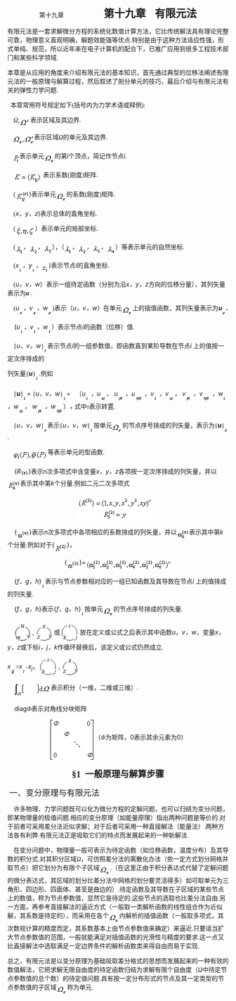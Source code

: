 <div class=Section1>
<p class=MsoNormal align=center style='margin-left:88.5pt;text-align:center;
text-indent:-88.5pt'><span lang=EN-US>第十九章<span style='font:7.0pt "Times New Roman"'>&nbsp;&nbsp;&nbsp;&nbsp;&nbsp;&nbsp;&nbsp;&nbsp;&nbsp;&nbsp;&nbsp;&nbsp;&nbsp;&nbsp;&nbsp;&nbsp;&nbsp;&nbsp;&nbsp;&nbsp;&nbsp;&nbsp;&nbsp;&nbsp;&nbsp;&nbsp;&nbsp;&nbsp;&nbsp;&nbsp;&nbsp;&nbsp;&nbsp;&nbsp;&nbsp;&nbsp;&nbsp;&nbsp;
</span></span><b><span lang=ZH-CN style='font-size:18.0pt;font-family:宋体_GB2312'>第十九章</span></b><b><span
lang=EN-US style='font-size:7.0pt'>&nbsp;&nbsp;&nbsp;&nbsp;&nbsp;&nbsp;&nbsp;&nbsp;
</span></b><b><span lang=ZH-CN style='font-size:18.0pt;font-family:宋体_GB2312'>有限元法</span></b></p>
<p class=MsoNormal><span lang=ZH-CN style='font-family:宋体_GB2312'>有限元法是一套求解微分方程的系统化数值计算方法，它比传统解法具有理论完整可靠，物理意义直观明确，解题效能强等优点</span><span
lang=EN-US style='font-family:宋体_GB2312'>.</span><span lang=ZH-CN
style='font-family:宋体_GB2312'>特别是由于这种方法适应性强，形式单纯、规范，所以近年来在电子计算机的配合下，已推广应用到很多工程技术部门和某些科学领域</span><span
lang=EN-US style='font-family:宋体_GB2312'>.</span></p>
<p class=MsoNormal><span lang=ZH-CN style='font-family:宋体_GB2312'>本章是从应用的角度来介绍有限元法的基本知识，首先通过典型的位移法阐述有限元法的一般原理与解算过程，然后叙述了剖分单元的技巧，最后介绍与有限元法有关的弹性力学问题</span><span
lang=EN-US style='font-family:宋体_GB2312'>.</span></p>
<p class=MsoNormal><span lang=EN-US style='font-family:宋体_GB2312'>&nbsp; </span><span
lang=ZH-CN style='font-family:宋体_GB2312'>本章常用符号规定如下</span><span lang=EN-US
style='font-family:宋体_GB2312'>(</span><span lang=ZH-CN style='font-family:宋体_GB2312'>括号内为力学术语或释例</span><span
lang=EN-US style='font-family:宋体_GB2312'>):</span></p>
<p class=MsoNormal><span lang=EN-US style='font-family:宋体_GB2312'>&nbsp;&nbsp;&nbsp;
</span><i><span lang=ZH-CN style='font-family:宋体_GB2312'>Ω</span></i><span
lang=EN-US>,<sub><img width=24 height=17
src="res/17e9d95da129bdd93c34fb6cc6aaaa52_5920_files/image002.gif" u1:shapes="_x0000_i1025"
align=absmiddle></sub></span><span lang=ZH-CN style='font-family:宋体_GB2312'>表示区域及其边界</span><span
lang=EN-US style='font-family:宋体_GB2312'>.</span></p>
<p class=MsoNormal><sub><span lang=EN-US style='font-family:宋体_GB2312'>&nbsp;&nbsp;&nbsp;
<img width=49 height=24 src="res/17e9d95da129bdd93c34fb6cc6aaaa52_5920_files/image004.gif"
u1:shapes="_x0000_i1026" align=absmiddle></span></sub><span lang=ZH-CN
style='font-family:宋体_GB2312'>表示区域</span><i><span lang=ZH-CN style='font-family:
宋体_GB2312'>Ω</span></i><span lang=ZH-CN style='font-family:宋体_GB2312'>的单元及其边界</span><span
lang=EN-US style='font-family:宋体_GB2312'>.</span></p>
<p class=MsoNormal><i><sub><span lang=EN-US style='font-family:宋体_GB2312'>&nbsp;&nbsp;&nbsp;
<img width=16 height=24 src="res/17e9d95da129bdd93c34fb6cc6aaaa52_5920_files/image006.gif"
u1:shapes="_x0000_i1027" align=absmiddle></span></sub></i><span lang=ZH-CN
style='font-family:宋体_GB2312'>表示单元</span><sub><span lang=EN-US
style='font-family:宋体_GB2312'><img width=24 height=24
src="res/17e9d95da129bdd93c34fb6cc6aaaa52_5920_files/image008.gif" u1:shapes="_x0000_i1028"
align=absmiddle></span></sub><span lang=ZH-CN style='font-family:宋体_GB2312'>的第</span><i><span
lang=EN-US>i</span></i><span lang=ZH-CN style='font-family:宋体_GB2312'>个顶点，简记作节点</span><i><span
lang=EN-US>i</span></i><span lang=EN-US style='font-family:宋体_GB2312'>.</span></p>
<p class=MsoNormal><span lang=EN-US style='font-family:宋体_GB2312'>&nbsp;&nbsp;&nbsp;
<b><i><sub><img width=64 height=25
src="res/17e9d95da129bdd93c34fb6cc6aaaa52_5920_files/image010.gif" u1:shapes="_x0000_i1036"
align=absmiddle></sub></i></b>&nbsp;</span><span lang=ZH-CN style='font-family:
宋体_GB2312'>表示系数</span><span lang=EN-US style='font-family:宋体_GB2312'>(</span><span
lang=ZH-CN style='font-family:宋体_GB2312'>刚度</span><span lang=EN-US
style='font-family:宋体_GB2312'>)</span><span lang=ZH-CN style='font-family:宋体_GB2312'>矩阵</span><span
lang=EN-US style='font-family:宋体_GB2312'>.</span></p>
<p class=MsoNormal><span lang=EN-US style='font-family:宋体_GB2312'>&nbsp;&nbsp;&nbsp;
(</span><sub><span lang=EN-US><img width=31 height=27
src="res/17e9d95da129bdd93c34fb6cc6aaaa52_5920_files/image012.gif" u1:shapes="_x0000_i1037"
align=absmiddle></span></sub><span lang=EN-US>)</span><span lang=ZH-CN
style='font-family:宋体_GB2312'>表示单元</span><sub><span lang=EN-US
style='font-family:宋体_GB2312'><img width=24 height=24
src="res/17e9d95da129bdd93c34fb6cc6aaaa52_5920_files/image013.gif" u1:shapes="_x0000_i1038"
align=absmiddle></span></sub><span lang=ZH-CN style='font-family:宋体_GB2312'>的系数</span><span
lang=EN-US style='font-family:宋体_GB2312'>(</span><span lang=ZH-CN
style='font-family:宋体_GB2312'>刚度</span><span lang=EN-US style='font-family:
宋体_GB2312'>)</span><span lang=ZH-CN style='font-family:宋体_GB2312'>矩阵</span><span
lang=EN-US style='font-family:宋体_GB2312'>.</span></p>
<p class=MsoNormal><span lang=EN-US style='font-family:宋体_GB2312'>&nbsp;&nbsp;&nbsp;
(</span><i><span lang=EN-US>x</span></i><i><span lang=ZH-CN style='font-family:
宋体_GB2312'>，</span><span lang=EN-US>y</span></i><i><span lang=ZH-CN
style='font-family:宋体_GB2312'>，</span><span lang=EN-US>z</span></i><span
lang=EN-US>)</span><span lang=ZH-CN style='font-family:宋体_GB2312'>表示总体的直角坐标</span><span
lang=EN-US style='font-family:宋体_GB2312'>.</span></p>
<p class=MsoNormal><span lang=EN-US style='font-family:宋体_GB2312'>&nbsp;&nbsp;&nbsp;
(<sub><img width=44 height=21 src="res/17e9d95da129bdd93c34fb6cc6aaaa52_5920_files/image015.gif"
u1:shapes="_x0000_i1039" align=absmiddle></sub></span><span lang=ZH-CN
style='font-family:宋体_GB2312'>）表示单元的局部坐标</span><span lang=EN-US
style='font-family:宋体_GB2312'>.</span></p>
<p class=MsoNormal><span lang=EN-US style='font-family:宋体_GB2312'>&nbsp;&nbsp;&nbsp;
(</span><i><sub><span lang=EN-US><img width=17 height=23
src="res/17e9d95da129bdd93c34fb6cc6aaaa52_5920_files/image017.gif" u1:shapes="_x0000_i1040"
align=absmiddle></span></sub></i><i><span lang=ZH-CN style='font-family:宋体_GB2312'>，</span><sub><span
lang=EN-US><img width=19 height=23
src="res/17e9d95da129bdd93c34fb6cc6aaaa52_5920_files/image019.gif" u1:shapes="_x0000_i1041"
align=absmiddle></span></sub></i><i><span lang=ZH-CN style='font-family:宋体_GB2312'>，</span><sub><span
lang=EN-US><img width=19 height=24
src="res/17e9d95da129bdd93c34fb6cc6aaaa52_5920_files/image021.gif" u1:shapes="_x0000_i1042"
align=absmiddle></span></sub></i><span lang=ZH-CN style='font-family:宋体_GB2312'>），（</span><i><sub><span
lang=EN-US><img width=17 height=23
src="res/17e9d95da129bdd93c34fb6cc6aaaa52_5920_files/image023.gif" u1:shapes="_x0000_i1043"
align=absmiddle></span></sub></i><i><span lang=ZH-CN style='font-family:宋体_GB2312'>，</span><sub><span
lang=EN-US><img width=19 height=23
src="res/17e9d95da129bdd93c34fb6cc6aaaa52_5920_files/image025.gif" u1:shapes="_x0000_i1044"
align=absmiddle></span></sub></i><i><span lang=ZH-CN style='font-family:宋体_GB2312'>，</span><sub><span
lang=EN-US><img width=19 height=24
src="res/17e9d95da129bdd93c34fb6cc6aaaa52_5920_files/image026.gif" u1:shapes="_x0000_i1045"
align=absmiddle></span></sub></i><i><span lang=ZH-CN style='font-family:宋体_GB2312'>，</span><sub><span
lang=EN-US><img width=19 height=23
src="res/17e9d95da129bdd93c34fb6cc6aaaa52_5920_files/image028.gif" u1:shapes="_x0000_i1046"
align=absmiddle></span></sub></i><span lang=ZH-CN style='font-family:宋体_GB2312'>）等表示单元的自然坐标</span><span
lang=EN-US style='font-family:宋体_GB2312'>.</span></p>
<p class=MsoNormal><i><span lang=EN-US style='font-family:宋体_GB2312'>&nbsp;&nbsp;&nbsp;
</span></i><span lang=EN-US style='font-family:宋体_GB2312'>(</span><i><span
lang=EN-US>x<sub><img width=8 height=24
src="res/17e9d95da129bdd93c34fb6cc6aaaa52_5920_files/image030.gif" u1:shapes="_x0000_i1047"
align=absmiddle></sub></span></i><i><span lang=ZH-CN style='font-family:宋体_GB2312'>，</span><span
lang=EN-US>y<sub><img width=8 height=24
src="res/17e9d95da129bdd93c34fb6cc6aaaa52_5920_files/image032.gif" u1:shapes="_x0000_i1048"
align=absmiddle></sub></span></i><i><span lang=ZH-CN style='font-family:宋体_GB2312'>，</span></i><sub><span
lang=EN-US><img width=16 height=24
src="res/17e9d95da129bdd93c34fb6cc6aaaa52_5920_files/image034.gif" u1:shapes="_x0000_i1049"
align=absmiddle></span></sub><span lang=EN-US>)</span><span lang=ZH-CN
style='font-family:宋体_GB2312'>表示节点</span><i><span lang=EN-US>i</span></i><span
lang=ZH-CN style='font-family:宋体_GB2312'>的直角坐标</span><span lang=EN-US
style='font-family:宋体_GB2312'>.</span></p>
<p class=MsoNormal><span lang=EN-US style='font-family:宋体_GB2312'>&nbsp;&nbsp;&nbsp;
(</span><i><span lang=EN-US>u</span></i><i><span lang=ZH-CN style='font-family:
宋体_GB2312'>，</span><span lang=EN-US>v</span></i><i><span lang=ZH-CN
style='font-family:宋体_GB2312'>，</span><span lang=EN-US>w</span></i><span
lang=ZH-CN style='font-family:宋体_GB2312'>）表示一组待定函数（分别为沿</span><i><span
lang=EN-US>x</span></i><i><span lang=ZH-CN style='font-family:宋体_GB2312'>，</span><span
lang=EN-US>y</span></i><i><span lang=ZH-CN style='font-family:宋体_GB2312'>，</span><span
lang=EN-US>z</span></i><span lang=ZH-CN style='font-family:宋体_GB2312'>方向的位移分量），其列矢量表示为</span><b><i><span
lang=EN-US style='font-family:宋体_GB2312'>u</span></i></b><span lang=EN-US
style='font-family:宋体_GB2312'> .</span></p>
<p class=MsoNormal><span lang=EN-US style='font-family:宋体_GB2312'>&nbsp;&nbsp;&nbsp;
(</span><i><span lang=EN-US>u<sub><img width=9 height=24
src="res/17e9d95da129bdd93c34fb6cc6aaaa52_5920_files/image036.gif" u1:shapes="_x0000_i1050"
align=absmiddle></sub></span></i><i><span lang=ZH-CN style='font-family:宋体_GB2312'>，</span><span
lang=EN-US>v<sub><img width=9 height=24
src="res/17e9d95da129bdd93c34fb6cc6aaaa52_5920_files/image037.gif" u1:shapes="_x0000_i1051"
align=absmiddle></sub></span></i><i><span lang=ZH-CN style='font-family:宋体_GB2312'>，</span><span
lang=EN-US>w<sub><img width=10 height=24
src="res/17e9d95da129bdd93c34fb6cc6aaaa52_5920_files/image038.gif" u1:shapes="_x0000_i1052"
align=absmiddle></sub></span></i><span lang=EN-US style='font-family:宋体_GB2312'>)</span><span
lang=ZH-CN style='font-family:宋体_GB2312'>表示（</span><i><span lang=EN-US>u</span></i><i><span
lang=ZH-CN style='font-family:宋体_GB2312'>，</span><span lang=EN-US>v</span></i><i><span
lang=ZH-CN style='font-family:宋体_GB2312'>，</span><span lang=EN-US>w</span></i><span
lang=ZH-CN style='font-family:宋体_GB2312'>）在单元</span><sub><span lang=EN-US
style='font-family:宋体_GB2312'><img width=24 height=24
src="res/17e9d95da129bdd93c34fb6cc6aaaa52_5920_files/image039.gif" u1:shapes="_x0000_i1053"
align=absmiddle></span></sub><span lang=ZH-CN style='font-family:宋体_GB2312'>上的插值函数，其列矢量表示为</span><b><i><span
lang=EN-US>u</span></i></b><b><sub><span lang=EN-US style='font-family:宋体_GB2312'><img
width=9 height=24 src="res/17e9d95da129bdd93c34fb6cc6aaaa52_5920_files/image041.gif"
u1:shapes="_x0000_i1054" align=absmiddle></span></sub></b><b><span lang=EN-US
style='font-family:宋体_GB2312'>.</span></b></p>
<p class=MsoNormal><span lang=EN-US>&nbsp;&nbsp;&nbsp; (<i>u<sub><img width=8
height=24 src="res/17e9d95da129bdd93c34fb6cc6aaaa52_5920_files/image043.gif"
u1:shapes="_x0000_i1055" align=absmiddle></sub></i></span><i><span lang=ZH-CN
style='font-family:宋体_GB2312'>，</span><span lang=EN-US>v<sub><img width=8
height=24 src="res/17e9d95da129bdd93c34fb6cc6aaaa52_5920_files/image044.gif"
u1:shapes="_x0000_i1056" align=absmiddle></sub></span></i><i><span lang=ZH-CN
style='font-family:宋体_GB2312'>，</span><span lang=EN-US>w<sub><img width=8
height=24 src="res/17e9d95da129bdd93c34fb6cc6aaaa52_5920_files/image045.gif"
u1:shapes="_x0000_i1057" align=absmiddle></sub></span></i><span lang=ZH-CN
style='font-family:宋体_GB2312'>）表示节点</span><i><span lang=EN-US>i</span></i><span
lang=ZH-CN style='font-family:宋体_GB2312'>的函数（位移）值</span><span lang=EN-US
style='font-family:宋体_GB2312'>.</span></p>
<p class=MsoNormal><span lang=EN-US style='font-family:宋体_GB2312'>&nbsp;&nbsp;&nbsp;
{</span><i><span lang=EN-US>u</span></i><i><span lang=ZH-CN style='font-family:
宋体_GB2312'>，</span><span lang=EN-US>v</span></i><i><span lang=ZH-CN
style='font-family:宋体_GB2312'>，</span><span lang=EN-US>w</span></i><span
lang=EN-US style='font-family:宋体_GB2312'>}<sub><img width=8 height=24
src="res/17e9d95da129bdd93c34fb6cc6aaaa52_5920_files/image047.gif" u1:shapes="_x0000_i1058"
align=absmiddle></sub></span><span lang=ZH-CN style='font-family:宋体_GB2312'>表示节点</span><i><span
lang=EN-US>i</span></i><span lang=ZH-CN style='font-family:宋体_GB2312'>的一组参数值，即函数直到某阶导数在节点</span><i><span
lang=EN-US>i</span></i><span lang=EN-US style='font-family:宋体_GB2312'> </span><span
lang=ZH-CN style='font-family:宋体_GB2312'>上的值按一定次序排成的</span></p>
<p class=MsoNormal><span lang=ZH-CN style='font-family:宋体_GB2312'>列矢量</span><span
lang=EN-US style='font-family:宋体_GB2312'>{</span><b><i><span lang=EN-US>u</span></i></b><span
lang=EN-US style='font-family:宋体_GB2312'>}<sub><img width=8 height=24
src="res/17e9d95da129bdd93c34fb6cc6aaaa52_5920_files/image048.gif" u1:shapes="_x0000_i1059"
align=absmiddle></sub>.</span><span lang=ZH-CN style='font-family:宋体_GB2312'>例如</span></p>
<p class=MsoNormal><span lang=EN-US style='font-family:宋体_GB2312'>&nbsp;&nbsp;&nbsp;
{</span><b><i><span lang=EN-US>u</span></i></b><span lang=EN-US
style='font-family:宋体_GB2312'>}<sub><img width=8 height=24
src="res/17e9d95da129bdd93c34fb6cc6aaaa52_5920_files/image049.gif" u1:shapes="_x0000_i1060"
align=absmiddle></sub></span><span lang=EN-US>= </span><span lang=EN-US
style='font-family:宋体_GB2312'>{</span><i><span lang=EN-US>u</span></i><i><span
lang=ZH-CN style='font-family:宋体_GB2312'>，</span><span lang=EN-US>v</span></i><i><span
lang=ZH-CN style='font-family:宋体_GB2312'>，</span><span lang=EN-US>w</span></i><span
lang=EN-US style='font-family:宋体_GB2312'>}<sub><img width=8 height=24
src="res/17e9d95da129bdd93c34fb6cc6aaaa52_5920_files/image050.gif" u1:shapes="_x0000_i1061"
align=absmiddle></sub></span><span lang=EN-US>=</span><sub><span lang=EN-US
style='font-family:宋体_GB2312'><img width=12 height=23
src="res/17e9d95da129bdd93c34fb6cc6aaaa52_5920_files/image052.gif" u1:shapes="_x0000_i1062"></span></sub><span
lang=ZH-CN style='font-family:宋体_GB2312'>（</span><i><span lang=EN-US>u<sub><img
width=8 height=24 src="res/17e9d95da129bdd93c34fb6cc6aaaa52_5920_files/image054.gif"
u1:shapes="_x0000_i1063" align=absmiddle></sub> </span></i><i><span lang=ZH-CN
style='font-family:宋体_GB2312'>，</span><span lang=EN-US>u<sub><img width=13
height=24 src="res/17e9d95da129bdd93c34fb6cc6aaaa52_5920_files/image056.gif"
u1:shapes="_x0000_i1064" align=absmiddle></sub></span></i><i><span lang=ZH-CN
style='font-family:宋体_GB2312'>，</span><span lang=EN-US> u<sub><img width=13
height=25 src="res/17e9d95da129bdd93c34fb6cc6aaaa52_5920_files/image058.gif"
u1:shapes="_x0000_i1065" align=absmiddle></sub> </span></i><i><span lang=ZH-CN
style='font-family:宋体_GB2312'>，</span><span lang=EN-US>u<sub><img width=17
height=25 src="res/17e9d95da129bdd93c34fb6cc6aaaa52_5920_files/image060.gif"
u1:shapes="_x0000_i1066" align=absmiddle></sub> </span></i><i><span lang=ZH-CN
style='font-family:宋体_GB2312'>，</span><span lang=EN-US>v<sub><img width=8
height=24 src="res/17e9d95da129bdd93c34fb6cc6aaaa52_5920_files/image062.gif"
u1:shapes="_x0000_i1067" align=absmiddle></sub> </span></i><i><span lang=ZH-CN
style='font-family:宋体_GB2312'>，</span><span lang=EN-US>v<sub><img width=13
height=24 src="res/17e9d95da129bdd93c34fb6cc6aaaa52_5920_files/image064.gif"
u1:shapes="_x0000_i1068" align=absmiddle></sub></span></i><i><span lang=ZH-CN
style='font-family:宋体_GB2312'>，</span><span lang=EN-US> v<sub><img width=13
height=25 src="res/17e9d95da129bdd93c34fb6cc6aaaa52_5920_files/image066.gif"
u1:shapes="_x0000_i1069" align=absmiddle></sub> </span></i><i><span lang=ZH-CN
style='font-family:宋体_GB2312'>，</span><span lang=EN-US>v<sub><img width=17
height=25 src="res/17e9d95da129bdd93c34fb6cc6aaaa52_5920_files/image068.gif"
u1:shapes="_x0000_i1070" align=absmiddle></sub> </span></i><i><span lang=ZH-CN
style='font-family:宋体_GB2312'>，</span><span lang=EN-US>w<sub><img width=8
height=24 src="res/17e9d95da129bdd93c34fb6cc6aaaa52_5920_files/image069.gif"
u1:shapes="_x0000_i1071" align=absmiddle></sub> </span></i><i><span lang=ZH-CN
style='font-family:宋体_GB2312'>，</span><span lang=EN-US>w<sub><img width=13
height=24 src="res/17e9d95da129bdd93c34fb6cc6aaaa52_5920_files/image070.gif"
u1:shapes="_x0000_i1072" align=absmiddle></sub></span></i><i><span lang=ZH-CN
style='font-family:宋体_GB2312'>，</span><span lang=EN-US> w<sub><img width=13
height=25 src="res/17e9d95da129bdd93c34fb6cc6aaaa52_5920_files/image071.gif"
u1:shapes="_x0000_i1073" align=absmiddle></sub> </span></i><i><span lang=ZH-CN
style='font-family:宋体_GB2312'>，</span><span lang=EN-US>w<sub><img width=17
height=25 src="res/17e9d95da129bdd93c34fb6cc6aaaa52_5920_files/image073.gif"
u1:shapes="_x0000_i1074" align=absmiddle></sub></span></i><span lang=ZH-CN
style='font-family:宋体_GB2312'>）</span><sub><span lang=EN-US style='font-family:
宋体_GB2312'><img width=9 height=20
src="res/17e9d95da129bdd93c34fb6cc6aaaa52_5920_files/image075.gif" u1:shapes="_x0000_i1075"
align=absmiddle> </span></sub><span lang=ZH-CN style='font-family:宋体_GB2312'>式中</span><i><span
lang=ZH-CN style='font-family:宋体_GB2312'>τ</span></i><span lang=ZH-CN
style='font-family:宋体_GB2312'>表示转置</span><span lang=EN-US style='font-family:
宋体_GB2312'>.</span></p>
<p class=MsoNormal><span lang=EN-US style='font-family:宋体_GB2312'>&nbsp;&nbsp;&nbsp;
{</span><i><span lang=EN-US>u</span></i><i><span lang=ZH-CN style='font-family:
宋体_GB2312'>，</span><span lang=EN-US>v</span></i><i><span lang=ZH-CN
style='font-family:宋体_GB2312'>，</span><span lang=EN-US>w</span></i><span
lang=EN-US style='font-family:宋体_GB2312'>}<i><sub><img width=8 height=24
src="res/17e9d95da129bdd93c34fb6cc6aaaa52_5920_files/image077.gif" u1:shapes="_x0000_i1076"
align=absmiddle></sub></i></span><span lang=ZH-CN style='font-family:宋体_GB2312'>表示</span><span
lang=EN-US style='font-family:宋体_GB2312'>{</span><i><span lang=EN-US>u</span></i><i><span
lang=ZH-CN style='font-family:宋体_GB2312'>，</span><span lang=EN-US>v</span></i><i><span
lang=ZH-CN style='font-family:宋体_GB2312'>，</span><span lang=EN-US>w</span></i><span
lang=EN-US style='font-family:宋体_GB2312'>}<sub><img width=8 height=24
src="res/17e9d95da129bdd93c34fb6cc6aaaa52_5920_files/image079.gif" u1:shapes="_x0000_i1077"
align=absmiddle></sub></span><span lang=ZH-CN style='font-family:宋体_GB2312'>按单元</span><sub><span
lang=EN-US style='font-family:宋体_GB2312'><img width=24 height=24
src="res/17e9d95da129bdd93c34fb6cc6aaaa52_5920_files/image080.gif" u1:shapes="_x0000_i1078"
align=absmiddle></span></sub><span lang=ZH-CN style='font-family:宋体_GB2312'>的节点序号排成的列矢量，表示为</span><span
lang=EN-US style='font-family:宋体_GB2312'>{</span><b><i><span lang=EN-US>u</span></i></b><span
lang=EN-US style='font-family:宋体_GB2312'>}<i><sub><img width=9 height=24
src="res/17e9d95da129bdd93c34fb6cc6aaaa52_5920_files/image081.gif" u1:shapes="_x0000_i1079"
align=absmiddle></sub></i>.</span></p>
<p class=MsoNormal><sub><span lang=EN-US style='font-family:宋体_GB2312'>&nbsp;&nbsp;&nbsp;
<img width=80 height=24 src="res/17e9d95da129bdd93c34fb6cc6aaaa52_5920_files/image083.gif"
u1:shapes="_x0000_i1080" align=absmiddle></span></sub><span lang=ZH-CN
style='font-family:宋体_GB2312'>等表示单元的型函数</span><span lang=EN-US
style='font-family:宋体_GB2312'>.</span></p>
<p class=MsoNormal><span lang=EN-US>&nbsp;&nbsp;&nbsp; {<i>R</i></span><sub><span
lang=EN-US style='font-family:宋体_GB2312'><img width=17 height=20
src="res/17e9d95da129bdd93c34fb6cc6aaaa52_5920_files/image085.gif" u1:shapes="_x0000_i1081"
align=absmiddle></span></sub><span lang=EN-US>}</span><span lang=ZH-CN
style='font-family:宋体_GB2312'>表示</span><i><span lang=EN-US>n</span></i><span
lang=ZH-CN style='font-family:宋体_GB2312'>次多项式中含变量</span><i><span lang=EN-US>x</span></i><i><span
lang=ZH-CN style='font-family:宋体_GB2312'>，</span><span lang=EN-US>y</span></i><i><span
lang=ZH-CN style='font-family:宋体_GB2312'>，</span><span lang=EN-US>z</span></i><span
lang=ZH-CN style='font-family:宋体_GB2312'>各项按一定次序排成的列矢量，并以</span><sub><span
lang=EN-US><img width=29 height=25
src="res/17e9d95da129bdd93c34fb6cc6aaaa52_5920_files/image087.gif" u1:shapes="_x0000_i1082"
align=absmiddle></span></sub><span lang=ZH-CN style='font-family:宋体_GB2312'>表示其中第</span><i><span
lang=EN-US>k</span></i><span lang=ZH-CN style='font-family:宋体_GB2312'>个分量</span><span
lang=EN-US style='font-family:宋体_GB2312'>.</span><span lang=ZH-CN
style='font-family:宋体_GB2312'>例如二元二次多项式</span></p>
<p class=MsoNormal align=center style='text-align:center'><sub><span
lang=EN-US style='font-family:宋体_GB2312'><img width=171 height=51
src="res/17e9d95da129bdd93c34fb6cc6aaaa52_5920_files/image089.gif" u1:shapes="_x0000_i1083"></span></sub><span
lang=EN-US style='font-family:宋体_GB2312'>&nbsp;&nbsp;&nbsp;&nbsp; </span></p>
<p class=MsoNormal><span lang=EN-US>&nbsp;&nbsp;&nbsp; {</span><sub><span
lang=EN-US style='font-family:宋体_GB2312'><img width=28 height=21
src="res/17e9d95da129bdd93c34fb6cc6aaaa52_5920_files/image091.gif" u1:shapes="_x0000_i1084"
align=absmiddle></span></sub><span lang=EN-US>}</span><span lang=ZH-CN
style='font-family:宋体_GB2312'>表示</span><i><span lang=EN-US>n</span></i><span
lang=ZH-CN style='font-family:宋体_GB2312'>次多项式中各项相应的系数排成的列矢量，并以</span><sub><span
lang=EN-US style='font-family:宋体_GB2312'><img width=28 height=25
src="res/17e9d95da129bdd93c34fb6cc6aaaa52_5920_files/image093.gif" u1:shapes="_x0000_i1085"
align=absmiddle></span></sub><span lang=ZH-CN style='font-family:宋体_GB2312'>表示其中第</span><i><span
lang=EN-US>k</span></i><span lang=ZH-CN style='font-family:宋体_GB2312'>个分量</span><span
lang=EN-US style='font-family:宋体_GB2312'>.</span><span lang=ZH-CN
style='font-family:宋体_GB2312'>例如对于</span><span lang=EN-US>{</span><sub><span
lang=EN-US style='font-family:宋体_GB2312'><img width=28 height=20
src="res/17e9d95da129bdd93c34fb6cc6aaaa52_5920_files/image095.gif" u1:shapes="_x0000_i1086"
align=absmiddle></span></sub><span lang=EN-US>}</span><span lang=ZH-CN
style='font-family:宋体_GB2312'>，</span></p>
<p class=MsoNormal align=center style='text-align:center'><span lang=EN-US>{</span><sub><span
lang=EN-US style='font-family:宋体_GB2312'><img width=28 height=21
src="res/17e9d95da129bdd93c34fb6cc6aaaa52_5920_files/image097.gif" u1:shapes="_x0000_i1087"
align=absmiddle></span></sub><span lang=EN-US>}=</span><sub><span lang=EN-US
style='font-family:宋体_GB2312'><img width=195 height=25
src="res/17e9d95da129bdd93c34fb6cc6aaaa52_5920_files/image099.gif" u1:shapes="_x0000_i1088"
align=absmiddle></span></sub></p>
<p class=MsoNormal><span lang=EN-US>&nbsp;&nbsp;&nbsp; {<i>f</i></span><i><span
lang=ZH-CN style='font-family:宋体_GB2312'>，</span><span lang=EN-US>g</span></i><i><span
lang=ZH-CN style='font-family:宋体_GB2312'>，</span><span lang=EN-US>h</span></i><span
lang=EN-US>}</span><sub><span lang=EN-US style='font-family:宋体_GB2312'><img
width=8 height=24 src="res/17e9d95da129bdd93c34fb6cc6aaaa52_5920_files/image101.gif"
u1:shapes="_x0000_i1089" align=absmiddle></span></sub><span lang=ZH-CN
style='font-family:宋体_GB2312'>表示与节点参数相对应的一组已知函数及其导数在节点</span><i><span
lang=EN-US>i</span></i><span lang=EN-US style='font-family:宋体_GB2312'> </span><span
lang=ZH-CN style='font-family:宋体_GB2312'>上的值排成的列矢量</span><span lang=EN-US
style='font-family:宋体_GB2312'>.</span></p>
<p class=MsoNormal><span lang=EN-US>&nbsp;&nbsp;&nbsp; {<i>f</i></span><i><span
lang=ZH-CN style='font-family:宋体_GB2312'>，</span><span lang=EN-US>g</span></i><i><span
lang=ZH-CN style='font-family:宋体_GB2312'>，</span><span lang=EN-US>h</span></i><span
lang=EN-US>}</span><span lang=ZH-CN style='font-family:宋体_GB2312'>表示</span><span
lang=EN-US>{<i>f</i></span><i><span lang=ZH-CN style='font-family:宋体_GB2312'>，</span><span
lang=EN-US>g</span></i><i><span lang=ZH-CN style='font-family:宋体_GB2312'>，</span><span
lang=EN-US>h</span></i><span lang=EN-US>}</span><sub><span lang=EN-US
style='font-family:宋体_GB2312'><img width=8 height=24
src="res/17e9d95da129bdd93c34fb6cc6aaaa52_5920_files/image102.gif" u1:shapes="_x0000_i1090"
align=absmiddle></span></sub><span lang=ZH-CN style='font-family:宋体_GB2312'>按单元</span><sub><span
lang=EN-US style='font-family:宋体_GB2312'><img width=24 height=24
src="res/17e9d95da129bdd93c34fb6cc6aaaa52_5920_files/image103.gif" u1:shapes="_x0000_i1091"
align=absmiddle></span></sub><span lang=ZH-CN style='font-family:宋体_GB2312'>的节点序号排成的列矢量</span><span
lang=EN-US style='font-family:宋体_GB2312'>.</span></p>
<p class=MsoNormal><span lang=EN-US style='font-family:宋体_GB2312'>&nbsp;&nbsp;&nbsp;
</span><span lang=EN-US><img width=43 height=44
src="res/17e9d95da129bdd93c34fb6cc6aaaa52_5920_files/image105.jpg" u1:shapes="_x0000_i1092"
align=absmiddle>,<img width=45 height=44
src="res/17e9d95da129bdd93c34fb6cc6aaaa52_5920_files/image107.jpg" u1:shapes="_x0000_i1093"
align=absmiddle></span><span lang=ZH-CN style='font-family:宋体_GB2312'>或</span><span
lang=EN-US><img width=45 height=44
src="res/17e9d95da129bdd93c34fb6cc6aaaa52_5920_files/image109.jpg" u1:shapes="_x0000_i1094"
align=absmiddle></span><span lang=ZH-CN style='font-family:宋体_GB2312'>放在定义或公式之后表示其中函数</span><i><span
lang=EN-US>u</span></i><span lang=ZH-CN style='font-family:宋体_GB2312'>，</span><i><span
lang=EN-US>v</span></i><i><span lang=ZH-CN style='font-family:宋体_GB2312'>，</span><span
lang=EN-US>w</span></i><span lang=ZH-CN style='font-family:宋体_GB2312'>，变量</span><i><span
lang=EN-US>x</span></i><i><span lang=ZH-CN style='font-family:宋体_GB2312'>，</span><span
lang=EN-US>y</span></i><i><span lang=ZH-CN style='font-family:宋体_GB2312'>，</span><span
lang=EN-US>z</span></i><span lang=ZH-CN style='font-family:宋体_GB2312'>或下标</span><i><span
lang=EN-US>i</span></i><i><span lang=ZH-CN style='font-family:宋体_GB2312'>，</span><span
lang=EN-US>j</span></i><i><span lang=ZH-CN style='font-family:宋体_GB2312'>，</span><span
lang=EN-US>k</span></i><span lang=ZH-CN style='font-family:宋体_GB2312'>作循环替换后，该定义或公式仍然成立</span><span
lang=EN-US style='font-family:宋体_GB2312'>.</span></p>
<p class=MsoNormal><i><span lang=EN-US>x</span></i><sub><span lang=EN-US
style='font-family:宋体_GB2312'><img width=11 height=25
src="res/17e9d95da129bdd93c34fb6cc6aaaa52_5920_files/image111.gif" u1:shapes="_x0000_i1095"
align=absmiddle></span></sub><span lang=EN-US style='font-family:宋体_GB2312'>=</span><i><span
lang=EN-US>x</span></i><sub><span lang=EN-US style='font-family:宋体_GB2312'><img
width=8 height=24 src="res/17e9d95da129bdd93c34fb6cc6aaaa52_5920_files/image113.gif"
u1:shapes="_x0000_i1096" align=absmiddle></span></sub><span lang=EN-US
style='font-family:宋体_GB2312'>-</span><i><span lang=EN-US>x<sub>j</sub></span></i><span
lang=ZH-CN style='font-family:宋体_GB2312'>，</span><span lang=EN-US><img
width=45 height=44 src="res/17e9d95da129bdd93c34fb6cc6aaaa52_5920_files/image114.jpg"
u1:shapes="_x0000_i1097" align=absmiddle>,<img width=45 height=44
src="res/17e9d95da129bdd93c34fb6cc6aaaa52_5920_files/image115.jpg" u1:shapes="_x0000_i1098"
align=absmiddle></span></p>
<p class=MsoNormal><span lang=EN-US style='font-family:宋体_GB2312'>&nbsp;&nbsp;&nbsp;
<sub><img width=85 height=33 src="res/17e9d95da129bdd93c34fb6cc6aaaa52_5920_files/image117.gif"
u1:shapes="_x0000_i1099" align=absmiddle></sub></span><span lang=ZH-CN
style='font-family:宋体_GB2312'>表示积分</span><span lang=ZH-CN style='font-family:
宋体_GB2312'>（</span><span lang=ZH-CN style='font-family:宋体_GB2312'>一维，二维或三维</span><span
lang=ZH-CN style='font-family:宋体_GB2312'>）</span><span lang=EN-US
style='font-family:宋体_GB2312'>.</span></p>
<p class=MsoNormal><span lang=EN-US>&nbsp;&nbsp;&nbsp; diag</span><i><span
lang=ZH-CN style='font-family:宋体_GB2312'>Φ</span></i><span lang=ZH-CN
style='font-family:宋体_GB2312'>表示对角线分块矩阵</span></p>
<p class=MsoNormal align=center style='text-align:center'><sub><span
lang=EN-US style='font-family:宋体_GB2312'><img width=104 height=96
src="res/17e9d95da129bdd93c34fb6cc6aaaa52_5920_files/image119.gif" u1:shapes="_x0000_i1100"
align=absmiddle></span></sub><span lang=ZH-CN style='font-family:宋体_GB2312'>（</span><i><span
lang=ZH-CN style='font-family:宋体_GB2312'>Φ</span></i><span lang=ZH-CN
style='font-family:宋体_GB2312'>为矩阵</span><span lang=ZH-CN style='font-family:
宋体_GB2312'>，</span><span lang=EN-US>0</span><span lang=ZH-CN style='font-family:
宋体_GB2312'>表示其余元素为</span><span lang=EN-US>0</span><span lang=ZH-CN
style='font-family:宋体_GB2312'>）</span></p>
<p class=MsoNormal align=center style='text-align:center'><b><span lang=ZH-CN
style='font-size:15.0pt;font-family:宋体_GB2312'>§</span></b><b><span lang=EN-US
style='font-size:15.0pt;font-family:宋体_GB2312'>1&nbsp; </span></b><b><span
lang=ZH-CN style='font-size:15.0pt;font-family:宋体_GB2312'>一般原理与解算步骤</span></b></p>
<p class=MsoNormal><span lang=EN-US style='font-size:14.0pt;font-family:宋体_GB2312'>&nbsp;</span><span
lang=ZH-CN style='font-size:14.0pt;font-family:宋体_GB2312'>一、变分原理与有限元法</span></p>
<p class=MsoBodyTextIndent2><span lang=EN-US style='font-family:宋体_GB2312'>&nbsp;&nbsp;&nbsp;
</span><span lang=ZH-CN style='font-family:宋体_GB2312'>许多物理、力学问题既可以化为微分方程的定解问题，也可以归结为变分问题，即某物理量的极值问题</span><span
lang=EN-US style='font-family:宋体_GB2312'>.</span><span lang=ZH-CN
style='font-family:宋体_GB2312'>相应的变分原理</span><span lang=ZH-CN style='font-family:
宋体_GB2312'>（</span><span lang=ZH-CN style='font-family:宋体_GB2312'>如能量原理</span><span
lang=ZH-CN style='font-family:宋体_GB2312'>）</span><span lang=ZH-CN
style='font-family:宋体_GB2312'>指出两种问题是等价的</span><span lang=EN-US
style='font-family:宋体_GB2312'>.</span><span lang=ZH-CN style='font-family:宋体_GB2312'>对于前者可采用差分法近似求解；对于后者可采用一种直接解法</span><span
lang=ZH-CN style='font-family:宋体_GB2312'>（</span><span lang=ZH-CN
style='font-family:宋体_GB2312'>能量法</span><span lang=ZH-CN style='font-family:
宋体_GB2312'>）</span><span lang=EN-US style='font-family:宋体_GB2312'>.</span><span
lang=ZH-CN style='font-family:宋体_GB2312'>两种方法各有利弊</span><span lang=EN-US
style='font-family:宋体_GB2312'>.</span><span lang=ZH-CN style='font-family:宋体_GB2312'>有限元法正是吸取它们的特点而发展起来的一种新解法</span><span
lang=EN-US style='font-family:宋体_GB2312'>.</span></p>
<p class=MsoNormal><span lang=EN-US style='font-family:宋体_GB2312'>&nbsp;&nbsp;&nbsp;
</span><span lang=ZH-CN style='font-family:宋体_GB2312'>在变分问题中，物理量一般可表示为待定函数</span><span
lang=ZH-CN style='font-family:宋体_GB2312'>（</span><span lang=ZH-CN
style='font-family:宋体_GB2312'>如位移函数，温度分布</span><span lang=ZH-CN
style='font-family:宋体_GB2312'>）</span><span lang=ZH-CN style='font-family:宋体_GB2312'>及其导数的积分式</span><span
lang=EN-US style='font-family:宋体_GB2312'>.</span><span lang=ZH-CN
style='font-family:宋体_GB2312'>对其积分区域</span><i><span lang=ZH-CN
style='font-family:宋体_GB2312'>Ω</span></i><span lang=ZH-CN style='font-family:
宋体_GB2312'>，可仿照差分法的离散化办法</span><span lang=ZH-CN style='font-family:宋体_GB2312'>（</span><span
lang=ZH-CN style='font-family:宋体_GB2312'>依一定方式划分网格并取节点</span><span lang=ZH-CN
style='font-family:宋体_GB2312'>）</span><span lang=ZH-CN style='font-family:宋体_GB2312'>把它划分为有限个子区域</span><sub><span
lang=EN-US style='font-family:宋体_GB2312'><img width=24 height=24
src="res/17e9d95da129bdd93c34fb6cc6aaaa52_5920_files/image121.gif" u1:shapes="_x0000_i1101"
align=absmiddle></span></sub><span lang=EN-US style='font-family:宋体_GB2312'>.</span><span
lang=ZH-CN style='font-family:宋体_GB2312'>（在这里正由于积分表达式代替了定解问题的微分表达式，其区域的划分比差分法中网格的划分要灵活得多）如可取单元为三角形、四边形、四面体、甚至是曲边的）</span><span
lang=EN-US style='font-family:宋体_GB2312'>.</span><span lang=ZH-CN
style='font-family:宋体_GB2312'>待定函数及其导数在子区域的某些节点上的数值，称为节点参数值，显然它是待定的</span><span
lang=EN-US style='font-family:宋体_GB2312'>.</span><span lang=ZH-CN
style='font-family:宋体_GB2312'>这些节点的选取也比差分法自由</span><span lang=EN-US
style='font-family:宋体_GB2312'>.</span><span lang=ZH-CN style='font-family:宋体_GB2312'>另一方面，再参考直接解法的逼近方式（一般取一类解析函数的线性组合作为近似解，其系数是待定的），而采用在各个</span><sub><span
lang=EN-US style='font-family:宋体_GB2312'><img width=24 height=24
src="res/17e9d95da129bdd93c34fb6cc6aaaa52_5920_files/image123.gif" u1:shapes="_x0000_i1102"
align=absmiddle></span></sub><span lang=ZH-CN style='font-family:宋体_GB2312'>内解析的插值函数（一般取多项式，其次数视计算的精度而定，其系数基本上由节点参数值来确定）来逼近</span><span
lang=EN-US style='font-family:宋体_GB2312'>.</span><span lang=ZH-CN
style='font-family:宋体_GB2312'>只要适当扩大节点参数值的范围，一般就能满足对插值函数的光滑性与精度的要求</span><span
lang=EN-US style='font-family:宋体_GB2312'>.</span><span lang=ZH-CN
style='font-family:宋体_GB2312'>这一点又比直接解法中选取满足一定边界条件的解析函数类来得自由而易于实现</span><span
lang=EN-US style='font-family:宋体_GB2312'>.</span></p>
<p class=MsoNormal><span lang=ZH-CN style='font-family:宋体_GB2312'>总之，有限元法是以变分原理为基础吸取差分格式的思想而发展起来的一种有效的数值解法，它把求解无限自由度的待定函数归结为求解有限个自由度（</span><i><span
lang=ZH-CN style='font-family:宋体_GB2312'>Ω</span></i><span lang=ZH-CN
style='font-family:宋体_GB2312'>中待定节点参数值的总个数）的待定值问题</span><span lang=EN-US
style='font-family:宋体_GB2312'>.</span><span lang=ZH-CN style='font-family:宋体_GB2312'>具有按一定分布形式的节点及其一定类型的节点参数值的子区域</span><sub><span
lang=EN-US style='font-family:宋体_GB2312'><img width=24 height=24
src="res/17e9d95da129bdd93c34fb6cc6aaaa52_5920_files/image124.gif" u1:shapes="_x0000_i1103"
align=absmiddle></span></sub><span lang=ZH-CN style='font-family:宋体_GB2312'>称为单元</span><span
lang=EN-US style='font-family:宋体_GB2312'>.</span></p>
</div>